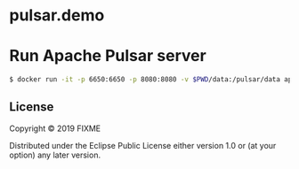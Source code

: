 # pulsar.demo

# Run Apache Pulsar server

```bash
$ docker run -it -p 6650:6650 -p 8080:8080 -v $PWD/data:/pulsar/data apachepulsar/pulsar:latest bin/pulsar standalone
```


## License

Copyright © 2019 FIXME

Distributed under the Eclipse Public License either version 1.0 or (at
your option) any later version.
